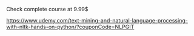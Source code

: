 Check complete course at 9.99$

https://www.udemy.com/text-mining-and-natural-language-processing-with-nltk-hands-on-python/?couponCode=NLPGIT
